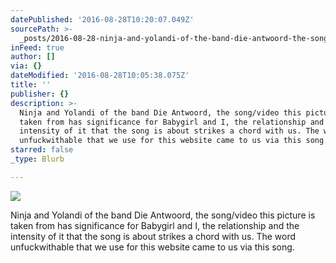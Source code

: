 ```yaml
---
datePublished: '2016-08-28T10:20:07.049Z'
sourcePath: >-
  _posts/2016-08-28-ninja-and-yolandi-of-the-band-die-antwoord-the-songvideo-t.md
inFeed: true
author: []
via: {}
dateModified: '2016-08-28T10:05:38.075Z'
title: ''
publisher: {}
description: >-
  Ninja and Yolandi of the band Die Antwoord, the song/video this picture is
  taken from has significance for Babygirl and I, the relationship and the
  intensity of it that the song is about strikes a chord with us. The word
  unfuckwithable that we use for this website came to us via this song.
starred: false
_type: Blurb

---
```

![](https://the-grid-user-content.s3-us-west-2.amazonaws.com/aa11a76c-91ef-40a3-b6fb-9313451d399b.jpg)

Ninja and Yolandi of the band Die Antwoord, the song/video this picture is taken from has significance for Babygirl and I, the relationship and the intensity of it that the song is about strikes a chord with us. The word unfuckwithable that we use for this website came to us via this song.
